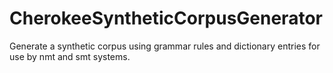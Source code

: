 # CherokeeSyntheticCorpusGenerator
Generate a synthetic corpus using grammar rules and dictionary entries for use by nmt and smt systems.

